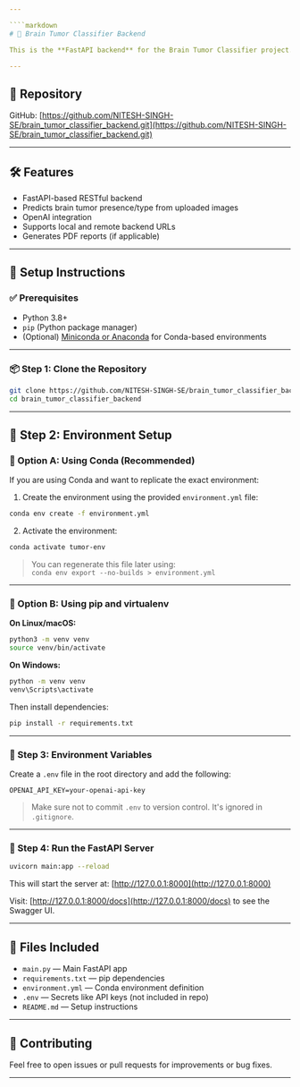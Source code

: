 ```yaml
---

````markdown
# 🧠 Brain Tumor Classifier Backend

This is the **FastAPI backend** for the Brain Tumor Classifier project. It provides an API for classifying brain tumor images using a deep learning model. It also supports image uploading, prediction, and integration with a frontend application.

---
```


## 🔗 Repository

GitHub: [https://github.com/NITESH-SINGH-SE/brain_tumor_classifier_backend.git](https://github.com/NITESH-SINGH-SE/brain_tumor_classifier_backend.git)

---

## 🛠️ Features

- FastAPI-based RESTful backend
- Predicts brain tumor presence/type from uploaded images
- OpenAI integration
- Supports local and remote backend URLs
- Generates PDF reports (if applicable)

---

## 🧪 Setup Instructions

### ✅ Prerequisites

- Python 3.8+
- `pip` (Python package manager)
- (Optional) [Miniconda or Anaconda](https://docs.conda.io/en/latest/miniconda.html) for Conda-based environments

---

### 📦 Step 1: Clone the Repository

```bash
git clone https://github.com/NITESH-SINGH-SE/brain_tumor_classifier_backend.git
cd brain_tumor_classifier_backend
```

---

## 📁 Step 2: Environment Setup

### 🧰 Option A: Using Conda (Recommended)

If you are using Conda and want to replicate the exact environment:

1. Create the environment using the provided `environment.yml` file:

```bash
conda env create -f environment.yml
```

2. Activate the environment:

```bash
conda activate tumor-env
```

> You can regenerate this file later using:  
> `conda env export --no-builds > environment.yml`

---

### 🧰 Option B: Using pip and virtualenv

**On Linux/macOS:**

```bash
python3 -m venv venv
source venv/bin/activate
```

**On Windows:**

```bash
python -m venv venv
venv\Scripts\activate
```

Then install dependencies:

```bash
pip install -r requirements.txt
```

---

### 🔐 Step 3: Environment Variables

Create a `.env` file in the root directory and add the following:

```env
OPENAI_API_KEY=your-openai-api-key
```

> Make sure not to commit `.env` to version control. It's ignored in `.gitignore`.

---

### 🚀 Step 4: Run the FastAPI Server

```bash
uvicorn main:app --reload
```

This will start the server at: [http://127.0.0.1:8000](http://127.0.0.1:8000)

Visit: [http://127.0.0.1:8000/docs](http://127.0.0.1:8000/docs) to see the Swagger UI.

---

## 📄 Files Included

- `main.py` — Main FastAPI app
- `requirements.txt` — pip dependencies
- `environment.yml` — Conda environment definition
- `.env` — Secrets like API keys (not included in repo)
- `README.md` — Setup instructions

---

## 🤝 Contributing

Feel free to open issues or pull requests for improvements or bug fixes.

---
